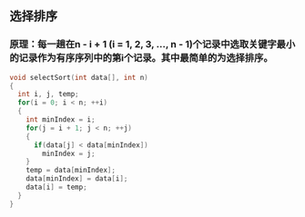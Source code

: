 ## 选择排序

### 原理：每一趟在n - i + 1 (i = 1, 2, 3, ..., n - 1)个记录中选取关键字最小的记录作为有序序列中的第i个记录。其中最简单的为选择排序。

```cpp
void selectSort(int data[], int n)
{
  int i, j, temp;
  for(i = 0; i < n; ++i)
  {
    int minIndex = i;
    for(j = i + 1; j < n; ++j)
    {
      if(data[j] < data[minIndex])
        minIndex = j;
    }
    temp = data[minIndex];
    data[minIndex] = data[i];
    data[i] = temp;
  }
}
```
